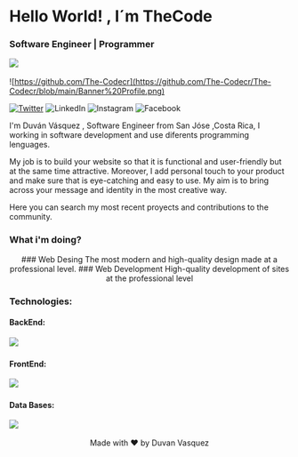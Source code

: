 <h1 align = "left" > Hello World! ,  I´m  TheCode </h1 > 
<h3 align = "left" > Software Engineer | Programmer  </h3 > 

![](https://komarev.com/ghpvc/?username=The-Codecr&style=flat-square)

![https://github.com/The-Codecr](https://github.com/The-Codecr/The-Codecr/blob/main/Banner%20Profile.png)

[![Twitter](https://img.shields.io/badge/Twitter-%231DA1F2.svg?style=for-the-badge&logo=Twitter&logoColor=white)](https://twitter.com/dvlcode])
![LinkedIn](https://img.shields.io/badge/linkedin-%230077B5.svg?style=for-the-badge&logo=linkedin&logoColor=white)
![Instagram](https://img.shields.io/badge/Instagram-%23E4405F.svg?style=for-the-badge&logo=Instagram&logoColor=white)
![Facebook](https://img.shields.io/badge/Facebook-%231877F2.svg?style=for-the-badge&logo=Facebook&logoColor=white)

<p align ="left">
I'm Duván Vásquez , Software Engineer from San Jóse ,Costa Rica, I working in software development and use diferents programming lenguages. 
  
My job is to build your website so that it is functional and user-friendly but at the same time attractive. Moreover, I add personal touch to your product and make sure that is eye-catching and easy to use. My aim is to bring across your message and identity in the most creative way.
  
Here you can search my most recent proyects and contributions to the community.
</p>


### What i'm doing? 

<p align ="center">
 ### Web Desing 
  The most modern and high-quality design made at a professional level.
###  Web Development 
   High-quality development of sites at the professional level
</p>

### Technologies:

<h4>BackEnd:</h4>
<p align="left">
  <a href="https://skillicons.dev">
    <img src="https://skillicons.dev/icons?i=py,dotnet,cs,js,git,github,postman,)" />
  </a>
</p>

<h4>FrontEnd:</h4>
<p align="left">
  <a href="https://skillicons.dev">
    <img src="https://skillicons.dev/icons?i=html,css,sass,react,)" />
  </a>
</p>

<h4>Data Bases:</h4>
<p align="left">
  <a href="https://skillicons.dev">
    <img src="https://skillicons.dev/icons?i=mongodb,sql,)" />
  </a>
</p>



 <p align="center">
 Made with ❤ by  Duvan Vasquez 
</p>
